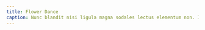 ```yaml
---
title: Flower Dance
caption: Nunc blandit nisi ligula magna sodales lectus elementum non. Integer id venenatis velit.
---
```

